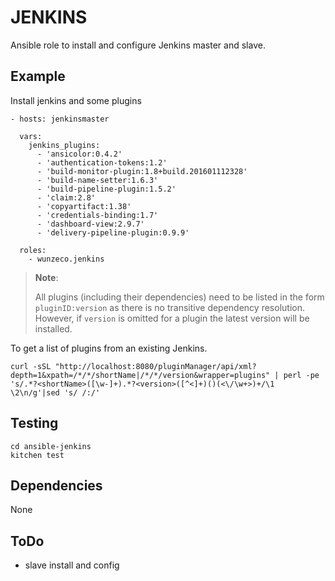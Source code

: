 JENKINS
=======

Ansible role to install and configure Jenkins master and slave.


## Example
 
Install jenkins and some plugins

```
- hosts: jenkinsmaster

  vars:
    jenkins_plugins:
      - 'ansicolor:0.4.2'
      - 'authentication-tokens:1.2'
      - 'build-monitor-plugin:1.8+build.201601112328'
      - 'build-name-setter:1.6.3'
      - 'build-pipeline-plugin:1.5.2'
      - 'claim:2.8'
      - 'copyartifact:1.38'
      - 'credentials-binding:1.7'
      - 'dashboard-view:2.9.7'
      - 'delivery-pipeline-plugin:0.9.9'  

  roles:
    - wunzeco.jenkins
```

> **Note**:
>
>    All plugins (including their dependencies) need to be listed in the form 
>    `pluginID:version` as there is no transitive dependency resolution. 
>    However, if `version` is omitted for a plugin the latest version will be
>    installed.

To get a list of plugins from an existing Jenkins.

```
curl -sSL "http://localhost:8080/pluginManager/api/xml?depth=1&xpath=/*/*/shortName|/*/*/version&wrapper=plugins" | perl -pe 's/.*?<shortName>([\w-]+).*?<version>([^<]+)()(<\/\w+>)+/\1 \2\n/g'|sed 's/ /:/'
```


## Testing

```
cd ansible-jenkins
kitchen test
```


## Dependencies
None


## ToDo
- slave install and config
